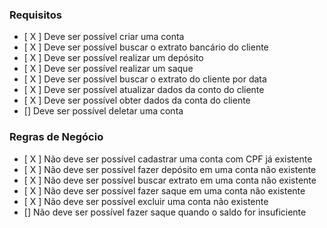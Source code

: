 ### Requisitos

- [ X ] Deve ser possível criar uma conta
- [ X ] Deve ser possível buscar o extrato bancário do cliente
- [ X ] Deve ser possível realizar um depósito
- [ X ] Deve ser possível realizar um saque
- [ X ] Deve ser possível buscar o extrato do cliente por data
- [ X ] Deve ser possível atualizar dados da conto do cliente
- [ X ] Deve ser possível obter dados da conta do cliente
- [] Deve ser possível deletar uma conta

### Regras de Negócio

- [ X ] Não deve ser possível cadastrar uma conta com CPF já existente
- [ X ] Não deve ser possível fazer depósito em uma conta não existente
- [ X ] Não deve ser possível buscar extrato em uma conta não existente
- [ X ] Não deve ser possível fazer saque em uma conta não existente
- [ X ] Não deve ser possível excluir uma conta não existente
- [] Não deve ser possível fazer saque quando o saldo for insuficiente
